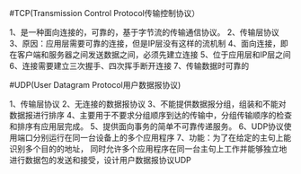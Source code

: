 
#TCP(Transmission Control Protocol传输控制协议）

1、是一种面向连接的，可靠的，基于字节流的传输通信协议。
2、传输层协议
3、原因：应用层需要可靠的连接，但是IP层没有这样的流机制
4、面向连接，即在客户端和服务器之间发送数据之间，必须先建立连接
5、位于应用层和IP层之间
6、连接需要建立三次握手、四次挥手断开连接
7、传输数据时可靠的




#UDP(User Datagram Protocol用户数据报协议)

1、传输层协议
2、无连接的数据报协议
3、不能提供数据报分组，组装和不能对数据报进行排序
4、主要用于不要求分组顺序到达的传输中，分组传输顺序的检查和排序有应用层完成。
5、提供面向事务的简单不可靠传递服务。
6、UDP协议使用端口分别运行在同一台设备上的多个应用程序
7、功能：为了在给定的主句上能识别多个目的的地址，
同时允许多个应用程序在同一台主句上工作并能够独立地进行数据包的发送和接受，设计用户数据报协议UDP

